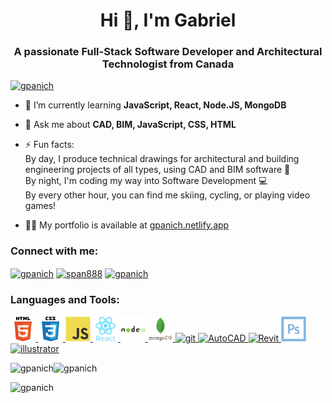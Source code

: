 <h1 align="center">Hi 👋, I'm Gabriel</h1>
<h3 align="center">A passionate Full-Stack Software Developer and Architectural Technologist from Canada</h3>

<p align="left"> <a href="https://github.com/ryo-ma/github-profile-trophy"><img src="https://github-profile-trophy.vercel.app/?username=gpanich" alt="gpanich" /></a> </p>

- 🌱 I’m currently learning **JavaScript, React, Node.JS, MongoDB**

- 💬 Ask me about **CAD, BIM, JavaScript, CSS, HTML**

- ⚡ Fun facts: 
               <br> By day, I produce technical drawings for architectural and building engineering projects of all types, using CAD and BIM software 📐
               <br> By night, I'm coding my way into Software Development 💻
               <br> By every other hour, you can find me skiing, cycling, or playing video games!

- 👨‍💻 My portfolio is available at [gpanich.netlify.app](https://gpanich.netlify.app/)

<h3 align="left">Connect with me:</h3>
<p align="left">
<a href="https://linkedin.com/in/gpanich" target="blank"><img align="center" src="https://raw.githubusercontent.com/rahuldkjain/github-profile-readme-generator/master/src/images/icons/Social/linked-in-alt.svg" alt="gpanich" height="30" width="40" /></a>
<a href="https://twitter.com/span888" target="blank"><img align="center" src="https://raw.githubusercontent.com/rahuldkjain/github-profile-readme-generator/master/src/images/icons/Social/twitter.svg" alt="span888" height="30" width="40" /></a>
<a href="https://codepen.io/gpanich" target="blank"><img align="center" src="https://raw.githubusercontent.com/rahuldkjain/github-profile-readme-generator/master/src/images/icons/Social/codepen.svg" alt="gpanich" height="30" width="40" /></a>
</p>

<h3 align="left">Languages and Tools:</h3>
<p align="left">
  <a href="https://www.w3.org/html/" target="_blank" rel="noreferrer"> <img src="https://raw.githubusercontent.com/devicons/devicon/master/icons/html5/html5-original-wordmark.svg" alt="html5" width="40" height="40"/> </a>
  <a href="https://www.w3schools.com/css/" target="_blank" rel="noreferrer"><img src="https://raw.githubusercontent.com/devicons/devicon/master/icons/css3/css3-original-wordmark.svg" alt="css3" width="40" height="40"/> </a>
  <a href="https://developer.mozilla.org/en-US/docs/Web/JavaScript" target="_blank" rel="noreferrer"> <img src="https://raw.githubusercontent.com/devicons/devicon/master/icons/javascript/javascript-original.svg" alt="javascript" width="40" height="40"/> </a>
  <a href="https://reactjs.org/" target="_blank" rel="noreferrer"> <img src="https://raw.githubusercontent.com/devicons/devicon/master/icons/react/react-original-wordmark.svg" alt="react" width="40" height="40"/> </a> 
  <a href="https://nodejs.org" target="_blank" rel="noreferrer"> <img src="https://raw.githubusercontent.com/devicons/devicon/master/icons/nodejs/nodejs-original-wordmark.svg" alt="nodejs" width="40" height="40"/> </a>
  <a href="https://www.mongodb.com/" target="_blank" rel="noreferrer"> <img src="https://raw.githubusercontent.com/devicons/devicon/master/icons/mongodb/mongodb-original-wordmark.svg" alt="mongodb" width="40" height="40"/> </a>
    <a href="https://git-scm.com/" target="_blank" rel="noreferrer"> <img src="https://www.vectorlogo.zone/logos/git-scm/git-scm-icon.svg" alt="git" width="40" height="40"/> </a>
  <a href="https://www.autodesk.ca/en/products/autocad/overview" target="_blank" rel="noreferrer"> <img src="https://imgur.com/MOy3750.png" alt="AutoCAD" width="40" height="40"/> </a>
<a href="https://www.autodesk.ca/en/products/revit/overview" target="_blank" rel="noreferrer"> <img src="https://imgur.com/kmClrTS.png" alt="Revit" width="40" height="40"/> </a>
<a href="https://www.photoshop.com/en" target="_blank" rel="noreferrer"> <img src="https://raw.githubusercontent.com/devicons/devicon/master/icons/photoshop/photoshop-line.svg" alt="photoshop" width="40" height="40"/> </a>
  <a href="https://www.adobe.com/in/products/illustrator.html" target="_blank" rel="noreferrer"> <img src="https://www.vectorlogo.zone/logos/adobe_illustrator/adobe_illustrator-icon.svg" alt="illustrator" width="40" height="40"/> </a></p>

<p><img align="left" src="https://github-readme-stats.vercel.app/api?username=gpanich&show_icons=true&locale=en" alt="gpanich" /> <img src="https://github-readme-streak-stats.herokuapp.com/?user=gpanich&" alt="gpanich" /></p>

<img align="bottom-left" src="https://github-readme-stats.vercel.app/api/top-langs?username=gpanich&show_icons=true&locale=en&layout=compact" alt="gpanich" />

<!---
gabpanich/gabpanich is a ✨ special ✨ repository because its `README.md` (this file) appears on your GitHub profile.
You can click the Preview link to take a look at your changes.
--->
